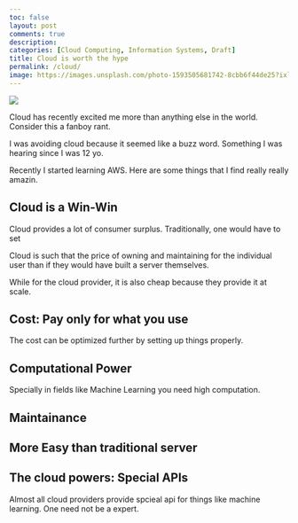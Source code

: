 ```yaml
---
toc: false
layout: post
comments: true
description: 
categories: [Cloud Computing, Information Systems, Draft]
title: Cloud is worth the hype
permalink: /cloud/
image: https://images.unsplash.com/photo-1593505681742-8cbb6f44de25?ixlib=rb-1.2.1&ixid=eyJhcHBfaWQiOjEyMDd9&auto=format&fit=crop&w=2689&q=80
---
```

![](https://images.unsplash.com/photo-1593505681742-8cbb6f44de25?ixlib=rb-1.2.1&ixid=eyJhcHBfaWQiOjEyMDd9&auto=format&fit=crop&w=2689&q=80)


Cloud has recently excited me more than anything else in the world. Consider this a fanboy rant.

I was avoiding cloud because it seemed like a buzz word. Something I was hearing since I was 12 yo.

Recently I started learning AWS. Here are some things that I find really really amazin.

## Cloud is a Win-Win

Cloud provides a lot of consumer surplus. Traditionally, one would have to set 

Cloud is such that the price of owning and maintaining for the individual user than if they would have built a server themselves.

While for the cloud provider, it is also cheap because they provide it at scale.


## Cost: Pay only for what you use

The cost can be optimized further by setting up things properly.

## Computational Power

Specially in fields like Machine Learning you need high computation.

## Maintainance

## More Easy than traditional server

## The cloud powers: Special APIs

Almost all cloud providers provide spcieal api for things like machine learning. One need not be a expert.


